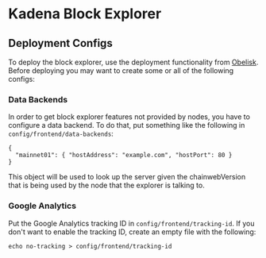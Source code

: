 # Kadena Block Explorer

## Deployment Configs

To deploy the block explorer, use the deployment functionality from
[Obelisk](https://github.com/obsidiansystems/obelisk). Before deploying you may
want to create some or all of the following configs:

### Data Backends

In order to get block explorer features not provided by nodes, you have to
configure a data backend.  To do that, put something like the following in
`config/frontend/data-backends`:

```
{
  "mainnet01": { "hostAddress": "example.com", "hostPort": 80 }
}
```

This object will be used to look up the server given the chainwebVersion that
is being used by the node that the explorer is talking to.


### Google Analytics

Put the Google Analytics tracking ID in `config/frontend/tracking-id`. If you
don't want to enable the tracking ID, create an empty file with the following:

```
echo no-tracking > config/frontend/tracking-id
```


